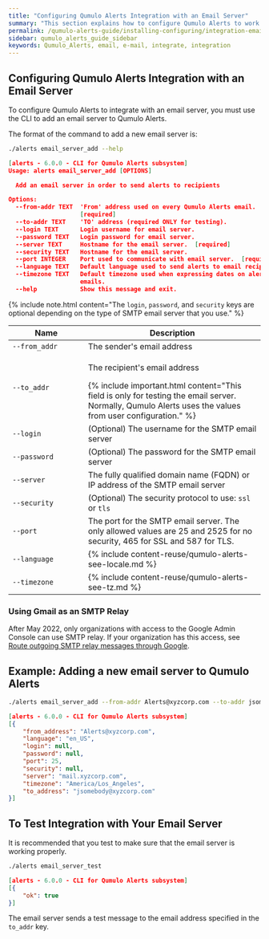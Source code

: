 ```yaml
---
title: "Configuring Qumulo Alerts Integration with an Email Server"
summary: "This section explains how to configure Qumulo Alerts to work with an email server."
permalink: /qumulo-alerts-guide/installing-configuring/integration-email-server.html
sidebar: qumulo_alerts_guide_sidebar
keywords: Qumulo_Alerts, email, e-mail, integrate, integration
---
```


## Configuring Qumulo Alerts Integration with an Email Server
To configure Qumulo Alerts to integrate with an email server, you must use the CLI to add an email server to Qumulo Alerts.

The format of the command to add a new email server is:

```bash
./alerts email_server_add --help
```
```json
[alerts - 6.0.0 - CLI for Qumulo Alerts subsystem]
Usage: alerts email_server_add [OPTIONS]

  Add an email server in order to send alerts to recipients

Options:
  --from-addr TEXT  'From' address used on every Qumulo Alerts email.
                    [required]
  --to-addr TEXT    'TO' address (required ONLY for testing).
  --login TEXT      Login username for email server.
  --password TEXT   Login password for email server.
  --server TEXT     Hostname for the email server.  [required]
  --security TEXT   Hostname for the email server.
  --port INTEGER    Port used to communicate with email server.  [required]
  --language TEXT   Default language used to send alerts to email recipients.
  --timezone TEXT   Default timezone used when expressing dates on alert
                    emails.
  --help            Show this message and exit.

```
{% include note.html content="The `login`, `password`, and `security` keys are optional depending on the type of SMTP email server that you use." %}

<table>
  <colgroup>
    <col span="1" style="width: 30%;">
    <col span="1" style="width: 70%;">
  </colgroup>
<thead>
  <tr>
    <th>Name</th>
    <th>Description</th>
  </tr>
</thead>
<tbody>
   <tr>
    <td><code>--from_addr</code></td>
    <td>The sender's email address</td>
  </tr>
  <tr>
    <td><code>--to_addr</code></td>
    <td>
      <p>The recipient's email address</p>
      {% include important.html content="This field is only for testing the email server. Normally, Qumulo Alerts uses the values from user configuration." %}
    </td>
  </tr>
  <tr>
    <td><code>--login</code></td>
    <td>(Optional) The username for the SMTP email server</td>
  </tr>
  <tr>
    <td><code>--password</code></td>
    <td>(Optional) The password for the SMTP email server</td>
  </tr>
  <tr>
    <td><code>--server</code></td>
    <td>The fully qualified domain name (FQDN) or IP address of the SMTP email server</td>
  </tr>  
  <tr>
    <td><code>--security</code></td>
    <td>(Optional) The security protocol to use: <code>ssl</code> or <code>tls</code></td>
  </tr>  
  <tr>
    <td><code>--port</code></td>
    <td>The port for the SMTP email server. The only allowed values are 25 and 2525 for no security, 465 for SSL and 587 for TLS.</td>
  </tr>  
 <tr>
    <td><code>--language</code></td>
    <td>
      {% include content-reuse/qumulo-alerts-see-locale.md %}
    </td>
  </tr>
  <tr>
    <td><code>--timezone</code></td>
    <td>
      {% include content-reuse/qumulo-alerts-see-tz.md %}
    </td>
  </tr>  
</tbody>
</table>

### Using Gmail as an SMTP Relay
After May 2022, only organizations with access to the Google Admin Console can use SMTP relay. If your organization has this access, see [Route outgoing SMTP relay messages through Google](https://support.google.com/a/answer/2956491?hl=en).

## Example: Adding a new email server to Qumulo Alerts

```bash
./alerts email_server_add --from-addr Alerts@xyzcorp.com --to-addr jsomebody@xyzcorp.com --server mail.xyzcorp.com --port 25 --language en_US --timezone "America/Los_Angeles"
```
```json
[alerts - 6.0.0 - CLI for Qumulo Alerts subsystem]
[{
    "from_address": "Alerts@xyzcorp.com",
    "language": "en_US",
    "login": null,
    "password": null,
    "port": 25,
    "security": null,
    "server": "mail.xyzcorp.com",
    "timezone": "America/Los_Angeles",
    "to_address": "jsomebody@xyzcorp.com"
}]
```

## To Test Integration with Your Email Server

It is recommended that you test to make sure that the email server is working properly.

```bash
./alerts email_server_test
```
```json
[alerts - 6.0.0 - CLI for Qumulo Alerts subsystem]
[{
    "ok": true
}]
  ```

The email server sends a test message to the email address specified in the `to_addr` key.

